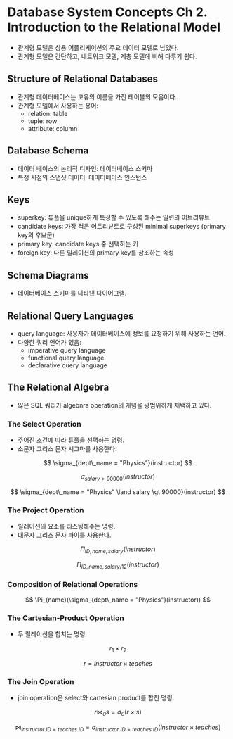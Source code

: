 # Database System Concepts Ch 2. Introduction to the Relational Model

* 관계형 모델은 상용 어플리케이션의 주요 데이터 모델로 남았다.
* 관계형 모델은 간단하고, 네트워크 모델, 계층 모델에 비해 다루기 쉽다.

## Structure of Relational Databases

* 관계형 데이터베이스는 고유의 이름을 가진 테이블의 모음이다.
* 관계형 모델에서 사용하는 용어:
  * relation: table
  * tuple: row
  * attribute: column

## Database Schema

* 데이터 베이스의 논리적 디자인: 데이터베이스 스키마
* 특정 시점의 스냅샷 데이터: 데이터베이스 인스턴스

## Keys

* superkey: 튜플을 unique하게 특정할 수 있도록 해주는 일련의 어트리뷰트
* candidate keys: 가장 적은 어트리뷰트로 구성된 minimal superkeys (primary key의 후보군)
* primary key: candidate keys 중 선택하는 키
* foreign key: 다른 릴레이션의 primary key를 참조하는 속성

## Schema Diagrams

* 데이터베이스 스키마를 나타낸 다이어그램.

## Relational Query Languages

* query language: 사용자가 데이터베이스에 정보를 요청하기 위해 사용하는 언어.
* 다양한 쿼리 언어가 있음:
  * imperative query language
  * functional query language
  * declarative query language

## The Relational Algebra

* 많은 SQL 쿼리가 algebnra operation의 개념을 광범위하게 채택하고 있다.

### The Select Operation

* 주어진 조건에 따라 튜플을 선택하는 명령.
* 소문자 그리스 문자 시그마를 사용한다.

$$
\sigma_{dept\_name = "Physics"}(instructor)
$$

$$
\sigma_{salary \gt 90000}(instructor)
$$

$$
\sigma_{dept\_name = "Physics" \land salary \gt 90000}(instructor)
$$

### The Project Operation

* 릴레이션의 요소를 리스팅해주는 명령.
* 대문자 그리스 문자 파이를 사용한다.

$$
\Pi_{ID, name, salary}(instructor)
$$

$$
\Pi_{ID, name, salary / 12}(instructor)
$$

### Composition of Relational Operations

$$
\Pi_{name}(\sigma_{dept\_name = "Physics"}(instructor))
$$

### The Cartesian-Product Operation

* 두 릴레이션을 합치는 명령.

$$
r_1 \times r_2
$$

$$
r = instructor \times teaches
$$

### The Join Operation

* join operation은 select와 cartesian product를 합친 명령.

$$
r \Join_\theta s = \sigma_\theta(r \times s)
$$

$$
\Join_{instructor.ID = teaches.ID} = \sigma_{instructor.ID = teaches.ID}(instructor \times teaches)
$$
